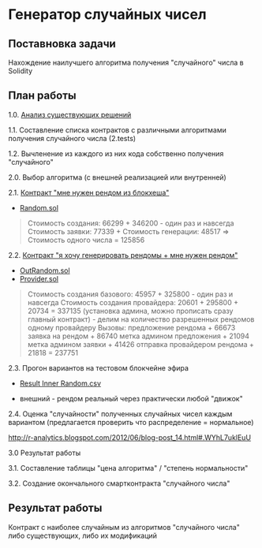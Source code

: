 # Генератор случайных чисел

## Поставновка задачи

Нахождение наилучшего алгоритма получения "случайного" числа в Solidity

## План работы

1.0. [Анализ существующих решений](1.examples/analyse.md)

1.1. Составление списка контрактов с различными алгоритмами получения случайного числа (2.tests)

1.2. Вычленение из каждого из них кода собственно получения "случайного"

2.0. Выбор алгоритма (с внешней реализацией или внутренней)

2.1. [Контракт "мне нужен рендом из блокхеша"](2.tests/inner_random/readme.md)

- [Random.sol](2.tests/inner_random/truf/contracts/Random.sol)

> Стоимость создания: 66299 + 346200 - один раз и навсегда
> Стоимость заявки: 77339 + Стоимость генерации: 48517 => Cтоимость одного числа = 125856

2.2. [Контракт "я хочу генерировать рендомы + мне нужен рендом"](2.tests/outer_random/readme.md)

- [OutRandom.sol](2.tests/outer_random/truf/contracts/OutRandom.sol)
- [Provider.sol](2.tests/outer_random/truf/contracts/Provider.sol)

> Стоимость создания базового: 45957 + 325800 - один раз и навсегда
> Стоимость создания провайдера: 20601 + 295800 + 20734 = 337135 (установка админа, можно прописать сразу главный контракт) - делим на количество разрешенных рендомов одному провайдеру
> Вызовы: 
> предложение рендома + 66673
> заявка на рендом + 86740
> метка админом предложения +  21094
> метка админом заявки + 41426
> отправка провайдером рендома + 21818
> = 237751

2.3. Прогон вариантов на тестовом блокчейне эфира

- [Result Inner Random.csv](2.tests/inner_random/www/results.csv)

- внешний - рендом реальный через практически любой "движок"

2.4. Оценка "случайности" полученных случайных чисел каждым вариантом (предлагается проверить что распределение = нормальное)

http://r-analytics.blogspot.com/2012/06/blog-post_14.html#.WYhL7uklEuU

3.0 Результат работы

3.1. Составление таблицы "цена алгоритма" / "степень нормальности"

3.2. Создание окончального смартконтракта "случайного числа"

## Результат работы

Контракт с наиболее случайным из алгоритмов "случайного числа" либо существующих, либо их модификаций


